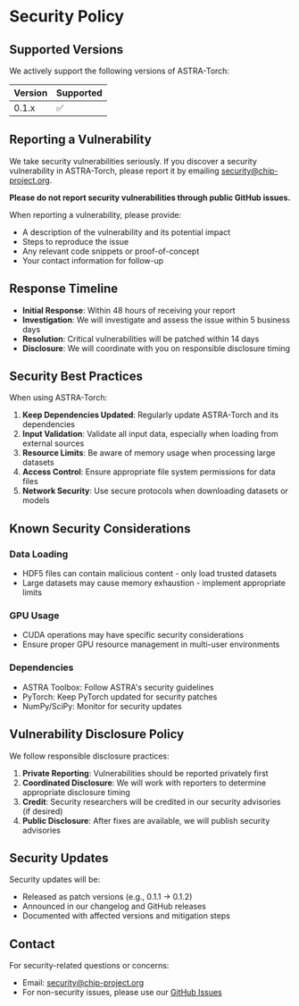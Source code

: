 # Security Policy

## Supported Versions

We actively support the following versions of ASTRA-Torch:

| Version | Supported          |
| ------- | ------------------ |
| 0.1.x   | :white_check_mark: |

## Reporting a Vulnerability

We take security vulnerabilities seriously. If you discover a security vulnerability in ASTRA-Torch, please report it by emailing [security@chip-project.org](mailto:security@chip-project.org).

**Please do not report security vulnerabilities through public GitHub issues.**

When reporting a vulnerability, please provide:

- A description of the vulnerability and its potential impact
- Steps to reproduce the issue
- Any relevant code snippets or proof-of-concept
- Your contact information for follow-up

## Response Timeline

- **Initial Response**: Within 48 hours of receiving your report
- **Investigation**: We will investigate and assess the issue within 5 business days
- **Resolution**: Critical vulnerabilities will be patched within 14 days
- **Disclosure**: We will coordinate with you on responsible disclosure timing

## Security Best Practices

When using ASTRA-Torch:

1. **Keep Dependencies Updated**: Regularly update ASTRA-Torch and its dependencies
2. **Input Validation**: Validate all input data, especially when loading from external sources
3. **Resource Limits**: Be aware of memory usage when processing large datasets
4. **Access Control**: Ensure appropriate file system permissions for data files
5. **Network Security**: Use secure protocols when downloading datasets or models

## Known Security Considerations

### Data Loading
- HDF5 files can contain malicious content - only load trusted datasets
- Large datasets may cause memory exhaustion - implement appropriate limits

### GPU Usage
- CUDA operations may have specific security considerations
- Ensure proper GPU resource management in multi-user environments

### Dependencies
- ASTRA Toolbox: Follow ASTRA's security guidelines
- PyTorch: Keep PyTorch updated for security patches
- NumPy/SciPy: Monitor for security updates

## Vulnerability Disclosure Policy

We follow responsible disclosure practices:

1. **Private Reporting**: Vulnerabilities should be reported privately first
2. **Coordinated Disclosure**: We will work with reporters to determine appropriate disclosure timing
3. **Credit**: Security researchers will be credited in our security advisories (if desired)
4. **Public Disclosure**: After fixes are available, we will publish security advisories

## Security Updates

Security updates will be:
- Released as patch versions (e.g., 0.1.1 → 0.1.2)
- Announced in our changelog and GitHub releases
- Documented with affected versions and mitigation steps

## Contact

For security-related questions or concerns:
- Email: [security@chip-project.org](mailto:security@chip-project.org)
- For non-security issues, please use our [GitHub Issues](https://github.com/chip-project/astra-torch/issues)
